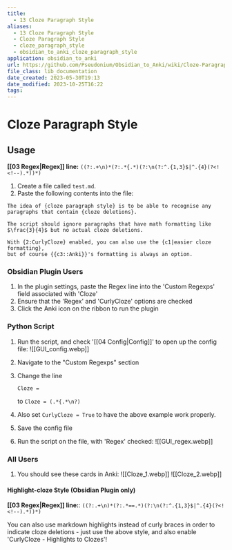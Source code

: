```yaml
---
title:
  - 13 Cloze Paragraph Style
aliases:
  - 13 Cloze Paragraph Style
  - Cloze Paragraph Style
  - cloze_paragraph_style
  - obsidian_to_anki_cloze_paragraph_style
application: obsidian_to_anki
url: https://github.com/Pseudonium/Obsidian_to_Anki/wiki/Cloze-Paragraph-style
file_class: lib_documentation
date_created: 2023-05-30T19:13
date_modified: 2023-10-25T16:22
tags:
---
```

# Cloze Paragraph Style

## Usage

**[[03 Regex|Regex]] line:** `((?:.+\n)*(?:.*{.*)(?:\n(?:^.{1,3}$|^.{4}(?<!<!--).*))*)`

1. Create a file called `test.md`.
2. Paste the following contents into the file:

```
The idea of {cloze paragraph style} is to be able to recognise any paragraphs that contain {cloze deletions}.

The script should ignore paragraphs that have math formatting like $\frac{3}{4}$ but no actual cloze deletions.

With {2:CurlyCloze} enabled, you can also use the {c1|easier cloze formatting},
but of course {{c3::Anki}}'s formatting is always an option.
```

### Obsidian Plugin Users

1. In the plugin settings, paste the Regex line into the 'Custom Regexps' field associated with 'Cloze'
2. Ensure that the 'Regex' and 'CurlyCloze' options are checked
3. Click the Anki icon on the ribbon to run the plugin

### Python Script

1. Run the script, and check '[[04 Config|Config]]' to open up the config file:
   ![[GUI_config.webp]]

2. Navigate to the "Custom Regexps" section
3. Change the line

   ```
   Cloze =
   ```

   to
   `Cloze = (.*{.*\n?)`

4. Also set `CurlyCloze = True` to have the above example work properly.
5. Save the config file
6. Run the script on the file, with 'Regex' checked:
   ![[GUI_regex.webp]]

### All Users

1. You should see these cards in Anki:
    ![[Cloze_1.webp]]
    ![[Cloze_2.webp]]

#### Highlight-cloze Style (Obsidian Plugin only)

**[[03 Regex|Regex]] line:**: `((?:.+\n)*(?:.*==.*)(?:\n(?:^.{1,3}$|^.{4}(?<!<!--).*))*)`

You can also use markdown highlights instead of curly braces in order to indicate cloze deletions - just use the above style, and also enable 'CurlyCloze - Highlights to Clozes'!
